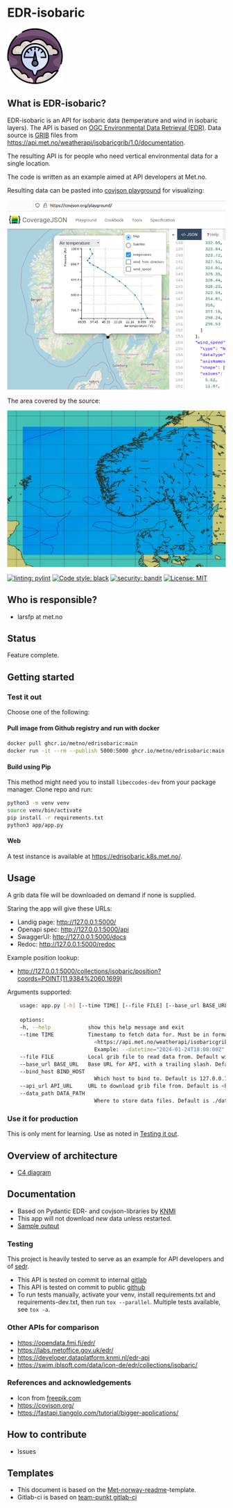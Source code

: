 # EDR-isobaric

![Logo](/img/pressure_9189764.png "Logo")

## What is EDR-isobaric?

EDR-isobaric is an API for isobaric data (temperature and wind in isobaric layers). The API is based on [OGC Environmental Data Retrieval (EDR)](https://ogcapi.ogc.org/edr/). Data source is [GRIB](https://en.wikipedia.org/wiki/GRIB) files from <https://api.met.no/weatherapi/isobaricgrib/1.0/documentation>.

The resulting API is for people who need vertical environmental data for a single location.

The code is written as an example aimed at API developers at Met.no.

Resulting data can be pasted into [covjson playground](https://covjson.org/playground) for visualizing:

![playground](/img/playground.png "playground")

The area covered by the source:

![playground](/img/extent.jpg "extent")

[![linting: pylint](https://img.shields.io/badge/linting-pylint-yellowgreen)](https://github.com/pylint-dev/pylint)
[![Code style: black](https://img.shields.io/badge/code%20style-black-000000.svg)](https://github.com/psf/black)
[![security: bandit](https://img.shields.io/badge/security-bandit-yellow.svg)](https://github.com/PyCQA/bandit)
[![License: MIT](https://img.shields.io/badge/License-MIT-yellow.svg)](https://github.com/metno/edrisobaric/blob/main/LICENSE)

## Who is responsible?

- larsfp at met.no

## Status

Feature complete.

## Getting started

### Test it out

Choose one of the following:

#### Pull image from Github registry and run with docker

```bash
docker pull ghcr.io/metno/edrisobaric:main
docker run -it --rm --publish 5000:5000 ghcr.io/metno/edrisobaric:main --bind_host 0.0.0.0
```

#### Build using Pip

This method might need you to install `libeccodes-dev` from your package manager. Clone repo and run:

```bash
python3 -m venv venv
source venv/bin/activate
pip install -r requirements.txt
python3 app/app.py
```

#### Web

A test instance is available at <https://edrisobaric.k8s.met.no/>.

## Usage

A grib data file will be downloaded on demand if none is supplied.

Staring the app will give these URLs:

- Landig page: <http://127.0.0.1:5000/>
- Openapi spec: <http://127.0.0.1:5000/api>
- SwaggerUI: <http://127.0.0.1:5000/docs>
- Redoc: <http://127.0.0.1:5000/redoc>

Example position lookup:

- <http://127.0.0.1:5000/collections/isobaric/position?coords=POINT(11.9384%2060.1699)>

Arguments supported:

```bash
    usage: app.py [-h] [--time TIME] [--file FILE] [--base_url BASE_URL] [--bind_host BIND_HOST] [--api_url API_URL] [--data_path DATA_PATH]

    options:
    -h, --help            show this help message and exit
    --time TIME           Timestamp to fetch data for. Must be in format 2024-01-24T18:00:00Z, where time matches an available production. See
                            <https://api.met.no/weatherapi/isobaricgrib/1.0/available.json?type=grib2> for available files. They are produced every 3rd hour.
                            Example: --datetime="2024-01-24T18:00:00Z"
    --file FILE           Local grib file to read data from. Default will fetch file from API.
    --base_url BASE_URL   Base URL for API, with a trailing slash. Default is http://localhost:5000/
    --bind_host BIND_HOST
                            Which host to bind to. Default is 127.0.0.1. Use 0.0.0.0 when running in container.
    --api_url API_URL     URL to download grib file from. Default is <https://api.met.no/weatherapi/isobaricgrib/1.0/grib2?area=southern_norway>.
    --data_path DATA_PATH
                            Where to store data files. Default is ./data
```

### Use it for production

This is only ment for learning. Use as noted in [Testing it out](#test-it-out).

## Overview of architecture

- [C4 diagram](docs/C4.md)

## Documentation

- Based on Pydantic EDR- and covjson-libraries by [KNMI](https://github.com/KNMI/)
- This app will not download _new_ data unless restarted.
- [Sample output](docs/Output.md)

### Testing

This project is heavily tested to serve as an example for API developers and of [sedr](https://github.com/metno/sedr).

- This API is tested on commit to internal [gitlab](https://gitlab.met.no/team-punkt/hydra/lekestue/edrisobaric/-/blob/main/.gitlab-ci.yml)
- This API is tested on commit to public [github](https://gitlab.met.no/team-punkt/hydra/lekestue/edrisobaric/-/blob/main/.github/workflows/tests.yml?ref_type=heads)
- To run tests manually, activate your venv, install requirements.txt and requirements-dev.txt, then run `tox --parallel`. Multiple tests available, see `tox -a`.

### Other APIs for comparison

- <https://opendata.fmi.fi/edr/>
- <https://labs.metoffice.gov.uk/edr/>
- <https://developer.dataplatform.knmi.nl/edr-api>
- <https://swim.iblsoft.com/data/icon-de/edr/collections/isobaric/>

### References and acknowledgements

- Icon from [freepik.com](https://www.freepik.com/icon/pressure_9189764#fromView=search&term=air+preassure&track=ais&page=1&position=49&uuid=c5d25f23-4efd-4063-b6ec-2ab35db07d62)
- <https://covjson.org/>
- <https://fastapi.tiangolo.com/tutorial/bigger-applications/>

## How to contribute

- Issues

## Templates

- This document is based on the [Met-norway-readme](https://gitlab.met.no/maler/met-norway-readme)-template.
- Gitlab-ci is based on [team-punkt gitlab-ci](https://gitlab.met.no/team-punkt/gitlab-ci/config)
